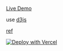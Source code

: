 [Live Demo](https://d3-radial-tidy-tree.now.sh/)

use [d3js](https://www.npmjs.com/package/d3)

[ref](https://observablehq.com/@d3/radial-tidy-tree)

[![Deploy with Vercel](https://vercel.com/button)](https://vercel.com/new/git/external?repository-url=https%3A%2F%2Fgithub.com%2FgreatSumini%2Fd3-tree-visualization)
